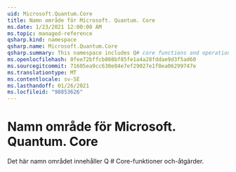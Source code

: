 ```yaml
---
uid: Microsoft.Quantum.Core
title: Namn område för Microsoft. Quantum. Core
ms.date: 1/23/2021 12:00:00 AM
ms.topic: managed-reference
qsharp.kind: namespace
qsharp.name: Microsoft.Quantum.Core
qsharp.summary: This namespace includes Q# core functions and operations.
ms.openlocfilehash: 0fee72bffcb808bf85fe1a4a28fddae9d3f5ad60
ms.sourcegitcommit: 71605ea9cc630e84e7ef29027e1f0ea06299747e
ms.translationtype: MT
ms.contentlocale: sv-SE
ms.lasthandoff: 01/26/2021
ms.locfileid: "98853626"
---
```

# <a name="microsoftquantumcore-namespace"></a>Namn område för Microsoft. Quantum. Core

Det här namn området innehåller Q # Core-funktioner och-åtgärder.

